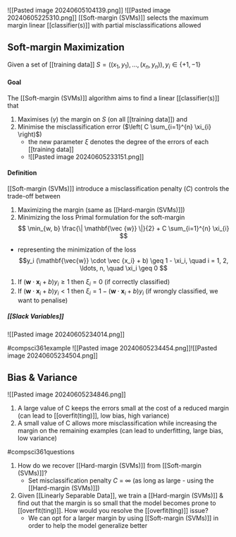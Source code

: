 ![[Pasted image 20240605104139.png]]
![[Pasted image 20240605225310.png]]
[[Soft-margin (SVMs)]] selects the maximum margin linear [[classifier(s)]] with partial misclassifications allowed
## Soft-margin Maximization
Given a set of [[training data]] $S = ((x_1, y_1), \ldots, (x_n, y_n)), y_i \in \{+1, -1\}$
#### Goal
The [[Soft-margin (SVMs)]] algorithm aims to find a linear [[classifier(s)]] that
1. Maximises ($\gamma$) the margin on $S$ (on all [[training data]]) and
2. Minimise the misclassification error ($\left( C \sum_{i=1}^{n} \xi_{i} \right)$)
	- the new parameter $\xi$ denotes the degree of the errors of each [[training data]]
	- ![[Pasted image 20240605233151.png]]
#### Definition
[[Soft-margin (SVMs)]] introduce a misclassification penalty ($C$) controls the trade-off between
1. Maximizing the margin (same as [[Hard-margin (SVMs)]])
2. Minimizing the loss
Primal formulation for the soft-margin
$$
\min_{w, b} \frac{\| \mathbf{\vec {w}} \|}{2} + C \sum_{i=1}^{n} \xi_{i}
$$
- representing the minimization of the loss 
$$y_i (\mathbf{\vec{w}} \cdot \vec {x_i} + b) \geq 1 - \xi_i, \quad i = 1, 2, \ldots, n, \quad \xi_i \geq 0
$$
1. If $(\mathbf{w} \cdot \mathbf{x}_i + b)y_i \geq 1$ then $\xi_i = 0$ (if correctly classified)
2. If $(\mathbf{w} \cdot \mathbf{x}_i + b)y_i < 1$ then $\xi_i = 1-(\mathbf{w} \cdot \mathbf{x}_i + b)y_i$ (if wrongly classified, we want to penalise)
##### [[Slack Variables]]
![[Pasted image 20240605234014.png]]

#compsci361example ![[Pasted image 20240605234454.png]]![[Pasted image 20240605234504.png]]
## Bias & Variance
![[Pasted image 20240605234846.png]]
1. A large value of C keeps the errors small at the cost of a reduced margin (can lead to [[overfit(ting)]], low bias, high variance)
2. A small value of C allows more misclassification while increasing the margin on the remaining examples (can lead to underfitting, large bias, low variance)

#compsci361questions 
1. How do we recover [[Hard-margin (SVMs)]] from [[Soft-margin (SVMs)]]?
	- Set misclassification penalty $C$ = $\infty$ (as long as large - using the [[Hard-margin (SVMs)]])
2. Given [[Linearly Separable Data]], we train a [[Hard-margin (SVMs)]] & find out that the margin is so small that the model becomes prone to [[overfit(ting)]]. How would you resolve the [[overfit(ting)]] issue?
	- We can opt for a larger margin by using [[Soft-margin (SVMs)]] in order to help the model generalize better